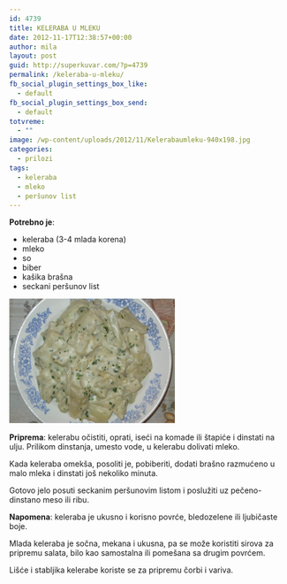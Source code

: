 ```yaml
---
id: 4739
title: KELERABA U MLEKU
date: 2012-11-17T12:38:57+00:00
author: mila
layout: post
guid: http://superkuvar.com/?p=4739
permalink: /keleraba-u-mleku/
fb_social_plugin_settings_box_like:
  - default
fb_social_plugin_settings_box_send:
  - default
totvreme:
  - ""
image: /wp-content/uploads/2012/11/Kelerabaumleku-940x198.jpg
categories:
  - prilozi
tags:
  - keleraba
  - mleko
  - peršunov list
---
```

**Potrebno je**:

  * keleraba (3-4 mlada korena)
  * mleko
  * so
  * biber
  * kašika brašna
  * seckani peršunov list

<img class="alignnone size-medium wp-image-4740" title="Kelerabaumleku" src="/wp-content/uploads/2012/11/Kelerabaumleku-1024x768.jpg" alt="" width="300" height="225" /> 

**Priprema**: kelerabu očistiti, oprati, iseći na komade ili štapiće i dinstati na ulju. Prilikom dinstanja, umesto vode, u kelerabu dolivati mleko.

Kada keleraba omekša, posoliti je, pobiberiti, dodati brašno razmućeno u malo mleka i dinstati još nekoliko minuta.

Gotovo jelo posuti seckanim peršunovim listom i poslužiti uz pečeno-dinstano meso ili ribu.

**Napomena**:   keleraba je ukusno i korisno povrće, bledozelene ili ljubičaste boje.

Mlada keleraba je sočna, mekana i ukusna, pa se može koristiti sirova za pripremu salata, bilo kao samostalna ili pomešana sa drugim povrćem.

Lišće i stabljika kelerabe koriste se za pripremu čorbi i variva.